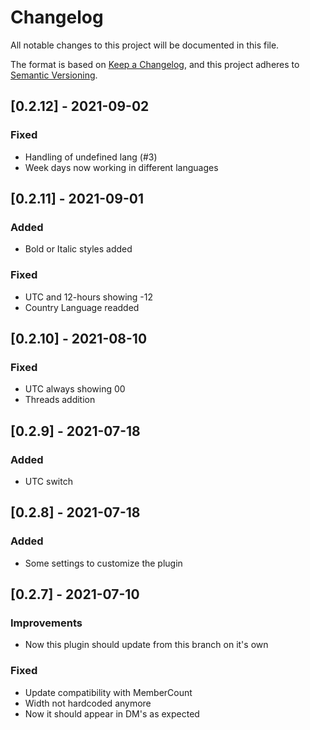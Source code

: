 # Changelog
All notable changes to this project will be documented in this file.

The format is based on [Keep a Changelog](https://keepachangelog.com/en/1.0.0/),
and this project adheres to [Semantic Versioning](https://semver.org/spec/v2.0.0.html).

## [0.2.12] - 2021-09-02
### Fixed
- Handling of undefined lang (#3)
- Week days now working in different languages

## [0.2.11] - 2021-09-01
### Added
- Bold or Italic styles added

### Fixed
- UTC and 12-hours showing -12
- Country Language readded

## [0.2.10] - 2021-08-10
### Fixed
- UTC always showing 00
- Threads addition

## [0.2.9] - 2021-07-18
### Added
- UTC switch

## [0.2.8] - 2021-07-18
### Added
- Some settings to customize the plugin

## [0.2.7] - 2021-07-10
### Improvements
- Now this plugin should update from this branch on it's own
### Fixed
- Update compatibility with MemberCount
- Width not hardcoded anymore
- Now it should appear in DM's as expected